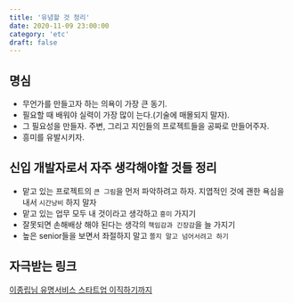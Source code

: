 ```yaml
---
title: '유념할 것 정리'
date: 2020-11-09 23:00:00
category: 'etc'
draft: false
---
```


## 명심

- 무언가를 만들고자 하는 의욕이 가장 큰 동기.
- 필요할 때 배워야 실력이 가장 많이 는다.(기술에 매몰되지 말자).
- 그 필요성을 만들자. 주변, 그리고 지인들의 프로젝트들을 공짜로 만들어주자.
- 흥미를 유발시키자.

## 신입 개발자로서 자주 생각해야할 것들 정리

- 맡고 있는 프로젝트의 `큰 그림`을 먼저 파악하려고 하자. 지엽적인 것에 괜한 욕심을 내서 `시간낭비` 하지 말자
- 맡고 있는 업무 모두 내 것이라고 생각하고 `흥미` 가지기
- 잘못되면 손해배상 해야 된다는 생각의 `책임감과 긴장감`을 늘 가지기
- 높은 senior들을 보면서 좌절하지 말고 `쫄지 말고 넘어서려고 하기`

## 자극받는 링크

[이종립님 유명서비스 스타트업 이직하기까지](https://jojoldu.tistory.com/247?category=717426)
